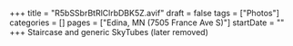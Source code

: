 +++
title = "R5bSSbrBtRlClrbDBK5Z.avif"
draft = false
tags = ["Photos"]
categories = []
pages = ["Edina, MN (7505 France Ave S)"]
startDate = ""
+++
Staircase and generic SkyTubes (later removed)
